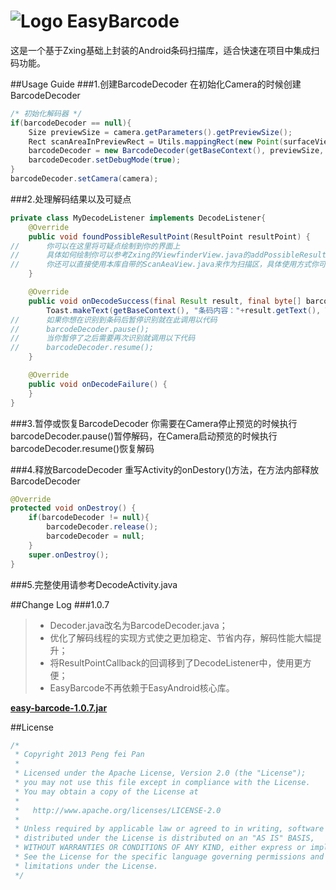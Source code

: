 # ![Logo](https://github.com/ixiaopan/EasyBarcode/raw/master/res/drawable-mdpi/ic_launcher.png) EasyBarcode

这是一个基于Zxing基础上封装的Android条码扫描库，适合快速在项目中集成扫码功能。


##Usage Guide
###1.创建BarcodeDecoder
在初始化Camera的时候创建BarcodeDecoder
```java
/* 初始化解码器 */
if(barcodeDecoder == null){
	Size previewSize = camera.getParameters().getPreviewSize();
	Rect scanAreaInPreviewRect = Utils.mappingRect(new Point(surfaceView.getWidth(), surfaceView.getHeight()), ViewUtils.getRelativeRect(scanAreaView, surfaceView), new Point(previewSize.width, previewSize.height), getBaseContext().getResources().getConfiguration().orientation == Configuration.ORIENTATION_LANDSCAPE);
	barcodeDecoder = new BarcodeDecoder(getBaseContext(), previewSize,  scanAreaInPreviewRect, null, new MyDecodeListener());
	barcodeDecoder.setDebugMode(true);
}
barcodeDecoder.setCamera(camera);
```
###2.处理解码结果以及可疑点
```java
private class MyDecodeListener implements DecodeListener{
	@Override
	public void foundPossibleResultPoint(ResultPoint resultPoint) {
//		你可以在这里将可疑点绘制到你的界面上
//		具体如何绘制你可以参考Zxing的ViewfinderView.java的addPossibleResultPoint()方法或者参考本库中的ScanAreaView.java的addPossibleResultPoint()方法
//		你还可以直接使用本库自带的ScanAeaView.java来作为扫描区，具体使用方式你可以参考本项目中的DecodeActivity.java
	}

	@Override
	public void onDecodeSuccess(final Result result, final byte[] barcodeBitmapByteArray, final float scaleFactor) {
		Toast.makeText(getBaseContext(), "条码内容："+result.getText(), Toast.LENGTH_LONG).show();
//		如果你想在识别到条码后暂停识别就在此调用以代码
//		barcodeDecoder.pause();
//		当你暂停了之后需要再次识别就调用以下代码
//		barcodeDecoder.resume();
	}

	@Override
	public void onDecodeFailure() {
	}
}
```

###3.暂停或恢复BarcodeDecoder
你需要在Camera停止预览的时候执行barcodeDecoder.pause()暂停解码，在Camera启动预览的时候执行barcodeDecoder.resume()恢复解码

###4.释放BarcodeDecoder
重写Activity的onDestory()方法，在方法内部释放BarcodeDecoder
```java
@Override
protected void onDestroy() {
	if(barcodeDecoder != null){
		barcodeDecoder.release();
		barcodeDecoder = null;
	}
	super.onDestroy();
}
```
###5.完整使用请参考DecodeActivity.java

##Change Log
###1.0.7
>* Decoder.java改名为BarcodeDecoder.java；
>* 优化了解码线程的实现方式使之更加稳定、节省内存，解码性能大幅提升；
>* 将ResultPointCallback的回调移到了DecodeListener中，使用更方便；
>* EasyBarcode不再依赖于EasyAndroid核心库。

**[easy-barcode-1.0.7.jar](https://github.com/ixiaopan/EasyBarcode/raw/master/downloads/easy-barcode-1.0.7.jar)**

##License
```java
/*
 * Copyright 2013 Peng fei Pan
 * 
 * Licensed under the Apache License, Version 2.0 (the "License");
 * you may not use this file except in compliance with the License.
 * You may obtain a copy of the License at
 * 
 *   http://www.apache.org/licenses/LICENSE-2.0
 * 
 * Unless required by applicable law or agreed to in writing, software
 * distributed under the License is distributed on an "AS IS" BASIS,
 * WITHOUT WARRANTIES OR CONDITIONS OF ANY KIND, either express or implied.
 * See the License for the specific language governing permissions and
 * limitations under the License.
 */
